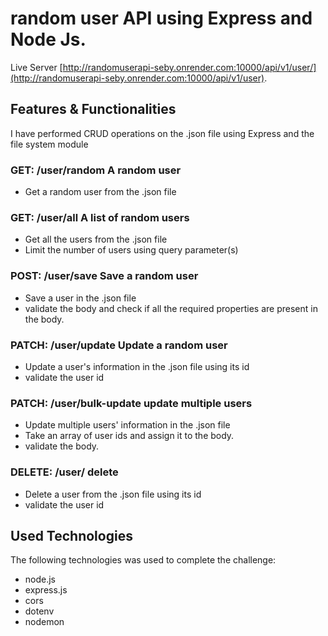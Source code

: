 # random user API using Express and Node Js.

Live Server [http://randomuserapi-seby.onrender.com:10000/api/v1/user/](http://randomuserapi-seby.onrender.com:10000/api/v1/user).

## Features & Functionalities

I have performed CRUD operations on the .json file using Express and the file system module

### GET: /user/random A random user
- Get a random user from the .json file

### GET: /user/all A list of random users
- Get all the users from the .json file
- Limit the number of users using query parameter(s)

### POST: /user/save Save a random user
- Save a user in the .json file
- validate the body and check if all the required properties are present in the body.

### PATCH: /user/update Update a random user
- Update a user's information in the .json file using its id
- validate the user id

### PATCH: /user/bulk-update update multiple users
- Update multiple users' information in the .json file
- Take an array of user ids and assign it to the body.
- validate the body.

### DELETE: /user/ delete
- Delete a user from the .json file using its id
- validate the user id

## Used Technologies

The following technologies was used to complete the challenge:

-   node.js
-   express.js
-   cors
-   dotenv
-   nodemon
